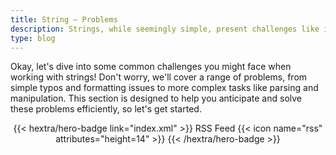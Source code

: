 ```yaml
---
title: String – Problems
description: Strings, while seemingly simple, present challenges like inefficient manipulation, unexpected character encodings, and difficulties handling large volumes of text.
type: blog
---
```


Okay, let's dive into some common challenges you might face when working with strings!  Don't worry,  we'll cover a range of problems, from simple typos and formatting issues to more complex tasks like parsing and manipulation.  This section is designed to help you anticipate and solve these problems efficiently, so let's get started.

<div style="text-align: center; margin-top: 1em;">
{{< hextra/hero-badge link="index.xml" >}}
  <span>RSS Feed</span>
  {{< icon name="rss" attributes="height=14" >}}
{{< /hextra/hero-badge >}}
</div>

